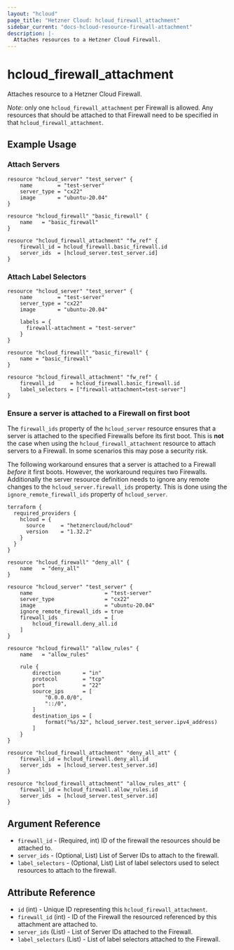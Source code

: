 ```yaml
---
layout: "hcloud"
page_title: "Hetzner Cloud: hcloud_firewall_attachment"
sidebar_current: "docs-hcloud-resource-firewall-attachment"
description: |-
  Attaches resources to a Hetzner Cloud Firewall.
---
```


# hcloud_firewall_attachment

Attaches resource to a Hetzner Cloud Firewall.

_Note_: only one `hcloud_firewall_attachment` per Firewall is allowed.
Any resources that should be attached to that Firewall need to be
specified in that `hcloud_firewall_attachment`.

## Example Usage

### Attach Servers

```hcl
resource "hcloud_server" "test_server" {
    name        = "test-server"
    server_type = "cx22"
    image       = "ubuntu-20.04"
}

resource "hcloud_firewall" "basic_firewall" {
    name   = "basic_firewall"
}

resource "hcloud_firewall_attachment" "fw_ref" {
    firewall_id = hcloud_firewall.basic_firewall.id
    server_ids  = [hcloud_server.test_server.id]
}
```

### Attach Label Selectors

```hcl
resource "hcloud_server" "test_server" {
    name        = "test-server"
    server_type = "cx22"
    image       = "ubuntu-20.04"

    labels = {
      firewall-attachment = "test-server"
    }
}

resource "hcloud_firewall" "basic_firewall" {
    name = "basic_firewall"
}

resource "hcloud_firewall_attachment" "fw_ref" {
    firewall_id     = hcloud_firewall.basic_firewall.id
    label_selectors = ["firewall-attachment=test-server"]
}
```

### Ensure a server is attached to a Firewall on first boot

The `firewall_ids` property of the `hcloud_server` resource ensures that
a server is attached to the specified Firewalls before its first boot.
This is **not** the case when using the `hcloud_firewall_attachment`
resource to attach servers to a Firewall. In some scenarios this may
pose a security risk.

The following workaround ensures that a server is attached to a Firewall
_before_ it first boots. However, the workaround requires two Firewalls.
Additionally the server resource definition needs to ignore any remote
changes to the `hcloud_server.firewall_ids` property. This is done using
the `ignore_remote_firewall_ids` property of `hcloud_server`.

```hcl
terraform {
  required_providers {
    hcloud = {
      source     = "hetznercloud/hcloud"
      version    = "1.32.2"
    }
  }
}

resource "hcloud_firewall" "deny_all" {
    name   = "deny_all"
}

resource "hcloud_server" "test_server" {
    name                       = "test-server"
    server_type                = "cx22"
    image                      = "ubuntu-20.04"
    ignore_remote_firewall_ids = true
    firewall_ids               = [
        hcloud_firewall.deny_all.id
    ]
}

resource "hcloud_firewall" "allow_rules" {
    name   = "allow_rules"

    rule {
        direction       = "in"
        protocol        = "tcp"
        port            = "22"
        source_ips      = [
            "0.0.0.0/0",
            "::/0",
        ]
        destination_ips = [
            format("%s/32", hcloud_server.test_server.ipv4_address)
        ]
    }
}

resource "hcloud_firewall_attachment" "deny_all_att" {
    firewall_id = hcloud_firewall.deny_all.id
    server_ids  = [hcloud_server.test_server.id]
}

resource "hcloud_firewall_attachment" "allow_rules_att" {
    firewall_id = hcloud_firewall.allow_rules.id
    server_ids  = [hcloud_server.test_server.id]
}
```

## Argument Reference

- `firewall_id` - (Required, int) ID of the firewall the resources
  should be attached to.
- `server_ids` - (Optional, List) List of Server IDs to attach to the
  firewall.
- `label_selectors` - (Optional, List) List of label selectors used to
  select resources to attach to the firewall.

## Attribute Reference

- `id` (int) - Unique ID representing this `hcloud_firewall_attachment`.
- `firewall_id` (int) - ID of the Firewall the resourced referenced by
  this attachment are attached to.
- `server_ids` (List) - List of Server IDs attached to the Firewall.
- `label_selectors` (List) - List of label selectors attached to the
  Firewall.
